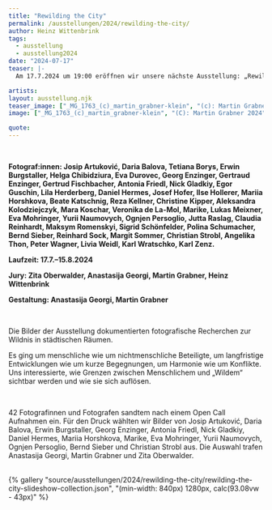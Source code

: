 ```yaml
---
title: "Rewilding the City"
permalink: /ausstellungen/2024/rewilding-the-city/
author: Heinz Wittenbrink
tags:
  - ausstellung
  - ausstellung2024
date: "2024-07-17"
teaser: |-
  Am 17.7.2024 um 19:00 eröffnen wir unsere nächste Ausstellung: „Rewilding the City". Die Bilder der Ausstellung dokumentieren fotografische Recherchen zur Wildnis in städtischen Räumen.

artists:
layout: ausstellung.njk
teaser_image: ["_MG_1763_(c)_martin_grabner-klein", "(c): Martin Grabner 2024"]
image: ["_MG_1763_(c)_martin_grabner-klein", "(C): Martin Grabner 2024"]

quote:
---
```


<br/>



**Fotograf:innen: Josip Artuković, Daria Balova, Tetiana Borys, Erwin Burgstaller, Helga Chibidziura, Eva Durovec, Georg Enzinger, Gertraud Enzinger, Gertrud Fischbacher, Antonia Friedl, Nick Gladkiy, Egor Guschin, Lila Herderberg, Daniel Hermes, Josef Hofer, Ilse Hollerer, Mariia Horshkova, Beate Katschnig, Reza Kellner, Christine Kipper, Aleksandra Kolodziejczyk, Mara Koschar, Veronika de La-Mol, Marike, Lukas Meixner, Eva Mohringer, Yurii Naumovych, Ognjen Persoglio, Jutta Raslag, Claudia Reinhardt, Maksym Romenskyi, Sigrid Schönfelder, Polina Schumacher, Bernd Sieber, Reinhard Sock, Margit Sommer, Christian Strobl, Angelika Thon, Peter Wagner, Livia Weidl, Karl Wratschko, Karl Zenz.**

**Laufzeit: 17.7.–15.8.2024**

**Jury: Zita Oberwalder, Anastasija Georgi, Martin Grabner, Heinz Wittenbrink**

**Gestaltung: Anastasija Georgi, Martin Grabner**



<br/>

Die Bilder der Ausstellung dokumentierten fotografische Recherchen zur Wildnis in städtischen Räumen.

Es ging um menschliche wie um nichtmenschliche Beteiligte, um langfristige Entwicklungen wie um kurze Begegnungen, um Harmonie wie um Konflikte. Uns interessierte, wie Grenzen zwischen Menschlichem und „Wildem“ sichtbar werden und wie sie sich auflösen.

<br/>

42 Fotografinnen und Fotografen sandtem nach einem Open Call Aufnahmen ein. Für den Druck wählten wir Bilder von Josip Artuković, Daria Balova, Erwin Burgstaller, Georg Enzinger, Antonia Friedl, Nick Gladkiy, Daniel Hermes, Mariia Horshkova, Marike, Eva Mohringer, Yurii Naumovych, Ognjen Persoglio, Bernd Sieber und Christian Strobl aus. Die Auswahl trafen Anastasija Georgi, Martin Grabner und Zita Oberwalder.

<br/>

<article style="padding: 0">
<div style="--slide-show-slide-height: 80dvh;">{% gallery "source/ausstellungen/2024/rewilding-the-city/rewilding-the-city-slideshow-collection.json", "(min-width: 840px) 1280px, calc(93.08vw - 43px)" %}</div>
</article>
